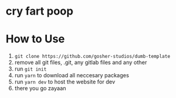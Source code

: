 # cry fart poop


# How to Use

1. ```git clone https://github.com/gosher-studios/dumb-template```
2. remove all git files, .git, any gitlab files and any other 
3. run ```git init```
4. run ```yarn``` to download all neccesary packages
5. run ```yarn dev``` to host the website for dev
6. there you go zayaan

